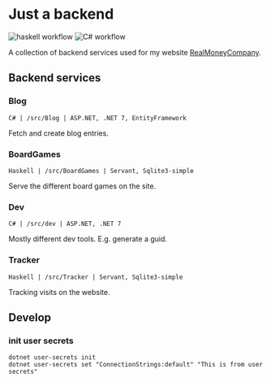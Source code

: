 # Just a backend
![haskell workflow](https://github.com/mackeper/marcus-playground-backend/actions/workflows/haskell.yml/badge.svg)
![C# workflow](https://github.com/mackeper/marcus-playground-backend/actions/workflows/dotnet.yml/badge.svg)

A collection of backend services used for my website [RealMoneyCompany](https://realmoneycompany.com/).


## Backend services
### Blog
`C# | /src/Blog | ASP.NET, .NET 7, EntityFramework`

Fetch and create blog entries.

### BoardGames
`Haskell | /src/BoardGames | Servant, Sqlite3-simple`

Serve the different board games on the site.

### Dev
`C# | /src/dev | ASP.NET, .NET 7`

Mostly different dev tools. E.g. generate a guid.

### Tracker
`Haskell | /src/Tracker | Servant, Sqlite3-simple`

Tracking visits on the website.
## Develop
### init user secrets
`dotnet user-secrets init`  
`dotnet user-secrets set "ConnectionStrings:default" "This is from user secrets"`  
